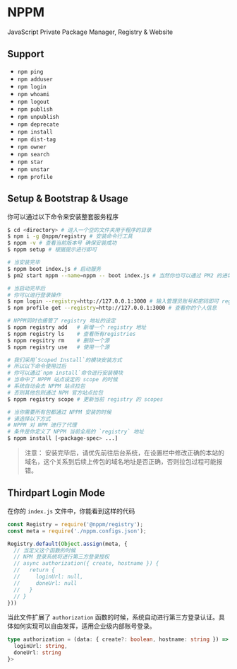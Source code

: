 # NPPM

JavaScript Private Package Manager, Registry &amp; Website

## Support

- `npm ping`
- `npm adduser`
- `npm login`
- `npm whoami`
- `npm logout`
- `npm publish`
- `npm unpublish`
- `npm deprecate`
- `npm install`
- `npm dist-tag`
- `npm owner`
- `npm search`
- `npm star`
- `npm unstar`
- `npm profile`

## Setup & Bootstrap & Usage

你可以通过以下命令来安装整套服务程序

```bash
$ cd <directory> # 进入一个空的文件夹用于程序的目录
$ npm i -g @nppm/registry # 安装命令行工具
$ nppm -v # 查看当前版本号 确保安装成功
$ nppm setup # 根据提示进行即可

# 当安装完毕
$ nppm boot index.js # 启动服务
$ pm2 start nppm --name=nppm -- boot index.js # 当然你也可以通过 PM2 的进城守护启动

# 当启动完毕后
# 你可以进行登录操作
$ npm login --registry=http://127.0.0.1:3000 # 输入管理员账号和密码即可 registry是你服务启动的端口域名地址
$ npm profile get --registry=http://127.0.0.1:3000 # 查看你的个人信息

# NPPM同时也接管了 registry 地址的设定
$ nppm registry add   # 新增一个 registry 地址
$ nppm registry ls    # 查看所有registries
$ nppm regsitry rm    # 删除一个源
$ nppm registry use   # 使用一个源

# 我们采用`Scoped Install`的模块安装方式
# 所以以下命令使用过后
# 你可以通过`npm install`命令进行安装模块
# 当命中了 NPPM 站点设定的 scope 的时候
# 系统自动会去 NPPM 站点拉包
# 否则其他包则通过 NPM 官方站点拉包
$ nppm registry scope # 更新当前 registry 的 scopes 

# 当你需要所有包都通过 NPPM 安装的时候
# 请选择以下方式
# NPPM 对 NPM 进行了代理
# 条件是你定义了 NPPM 当前全局的 `registry` 地址
$ nppm install [<package-spec> ...]
```

> 注意： 安装完毕后，请优先前往后台系统，在设置栏中修改正确的本站的域名，这个关系到后续上传包的域名地址是否正确，否则拉包过程可能报错。

## Thirdpart Login Mode

在你的 `index.js` 文件中，你能看到这样的代码

```js
const Registry = require('@nppm/registry');
const meta = require('./nppm.configs.json');

Registry.default(Object.assign(meta, {
  // 当定义这个函数的时候
  // NPM 登录系统将进行第三方登录授权
  // async authorization({ create, hostname }) {
  //   return {
  //     loginUrl: null,
  //     doneUrl: null
  //   }
  // }
}))
```

当此文件扩展了 `authorization` 函数的时候，系统自动进行第三方登录认证。具体如何实现可以自由发挥，适用企业级内部账号登录。

```ts
type authorization = (data: { create?: boolean, hostname: string }) => Promise<{
  loginUrl: string,
  doneUrl: string
}>
```